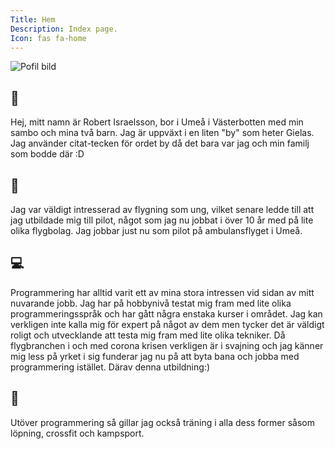 ```yaml
---
Title: Hem
Description: Index page.
Icon: fas fa-home
---
```


![Pofil bild](image/jag.png)

<h2>&#129492;</h2>

Hej, mitt namn är Robert Israelsson, bor i Umeå i Västerbotten med min sambo och mina två barn. Jag är uppväxt i en liten "by" som heter Gielas. Jag använder citat-tecken för ordet by då det bara var jag och min familj som bodde där :D

<h2>&#128747;</h2>

Jag var väldigt intresserad av flygning som ung, vilket senare ledde till att jag utbildade mig till pilot, något som jag nu jobbat i över 10 år med på lite olika flygbolag. Jag jobbar just nu som pilot på ambulansflyget i Umeå.

<h2>&#128187;</h2>

Programmering har alltid varit ett av mina stora intressen vid sidan av mitt nuvarande jobb. Jag har på hobbynivå testat mig fram med lite olika programmeringsspråk och har gått några enstaka kurser i området. Jag kan verkligen inte kalla mig för expert på något av dem men tycker det är väldigt roligt och utvecklande att testa mig fram med lite olika tekniker. Då flygbranchen i och med corona krisen verkligen är i svajning och jag känner mig less på yrket i sig funderar jag nu på att byta bana och jobba med programmering istället. Därav denna utbildning:)


<h2>&#129355;</h2>


Utöver programmering så gillar jag också träning i alla dess former såsom löpning, crossfit och kampsport. 
